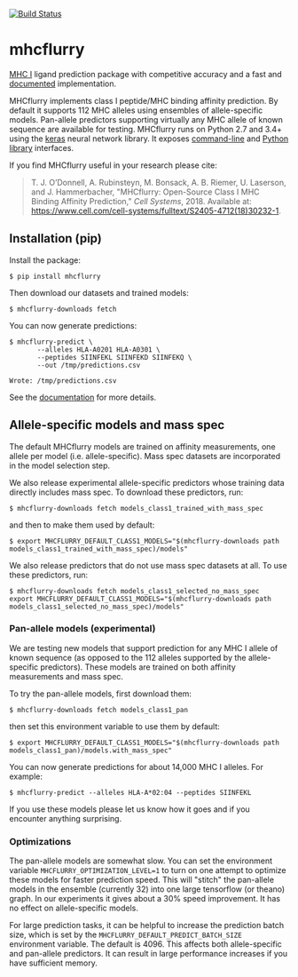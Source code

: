[![Build Status](https://travis-ci.org/openvax/mhcflurry.svg?branch=master)](https://travis-ci.org/openvax/mhcflurry)

# mhcflurry
[MHC I](https://en.wikipedia.org/wiki/MHC_class_I) ligand
prediction package with competitive accuracy and a fast and 
[documented](http://openvax.github.io/mhcflurry/) implementation.

MHCflurry implements class I peptide/MHC binding affinity prediction. By default
it supports 112 MHC alleles using ensembles of allele-specific models.
Pan-allele predictors supporting virtually any MHC allele of known sequence
are available for testing. MHCflurry runs on Python 2.7 and 3.4+ using the
[keras](https://keras.io) neural network library.
It exposes [command-line](http://openvax.github.io/mhcflurry/commandline_tutorial.html)
and [Python library](http://openvax.github.io/mhcflurry/python_tutorial.html)
interfaces.

If you find MHCflurry useful in your research please cite:

> T. J. O’Donnell, A. Rubinsteyn, M. Bonsack, A. B. Riemer, U. Laserson, and J. Hammerbacher, "MHCflurry: Open-Source Class I MHC Binding Affinity Prediction," *Cell Systems*, 2018. Available at: https://www.cell.com/cell-systems/fulltext/S2405-4712(18)30232-1.

## Installation (pip)

Install the package:

```
$ pip install mhcflurry
```

Then download our datasets and trained models:

```
$ mhcflurry-downloads fetch
```

You can now generate predictions:

```
$ mhcflurry-predict \
       --alleles HLA-A0201 HLA-A0301 \
       --peptides SIINFEKL SIINFEKD SIINFEKQ \
       --out /tmp/predictions.csv
       
Wrote: /tmp/predictions.csv
```

See the [documentation](http://openvax.github.io/mhcflurry/) for more details.

## Allele-specific models and mass spec

The default MHCflurry models are trained on affinity measurements, one allele
per model (i.e. allele-specific). Mass spec datasets are incorporated in the
model selection step.

We also release experimental allele-specific predictors whose training data
directly includes mass spec. To download these predictors, run:

```
$ mhcflurry-downloads fetch models_class1_trained_with_mass_spec
```

and then to make them used by default:

```
$ export MHCFLURRY_DEFAULT_CLASS1_MODELS="$(mhcflurry-downloads path models_class1_trained_with_mass_spec)/models"
```

We also release predictors that do not use mass spec datasets at all. To use
these predictors, run:

```
$ mhcflurry-downloads fetch models_class1_selected_no_mass_spec
export MHCFLURRY_DEFAULT_CLASS1_MODELS="$(mhcflurry-downloads path models_class1_selected_no_mass_spec)/models"
```

### Pan-allele models (experimental)

We are testing new models that support prediction for any MHC I allele of known
sequence (as opposed to the 112 alleles supported by the allele-specific
predictors). These models are trained on both affinity measurements and mass spec.

To try the pan-allele models, first download them:

```
$ mhcflurry-downloads fetch models_class1_pan
```

then set this environment variable to use them by default:

```
$ export MHCFLURRY_DEFAULT_CLASS1_MODELS="$(mhcflurry-downloads path models_class1_pan)/models.with_mass_spec"
```

You can now generate predictions for about 14,000 MHC I alleles. For example:

```
$ mhcflurry-predict --alleles HLA-A*02:04 --peptides SIINFEKL
```

If you use these models please let us know how it goes and if you encounter
anything surprising.

### Optimizations

The pan-allele models are somewhat slow. You can set
the environment variable `MHCFLURRY_OPTIMIZATION_LEVEL=1` to turn on one
attempt to optimize these models for faster prediction speed. This will
"stitch" the pan-allele models in the ensemble (currently 32) into one large
tensorflow (or theano) graph. In our experiments it gives about a 30% speed
improvement. It has no effect on allele-specific models.

For large prediction tasks, it can be helpful to increase the prediction
batch size, which is set by the `MHCFLURRY_DEFAULT_PREDICT_BATCH_SIZE`
environment variable. The default is 4096. This affects both allele-specific
and pan-allele predictors. It can result in large performance increases if you
have sufficient memory.

